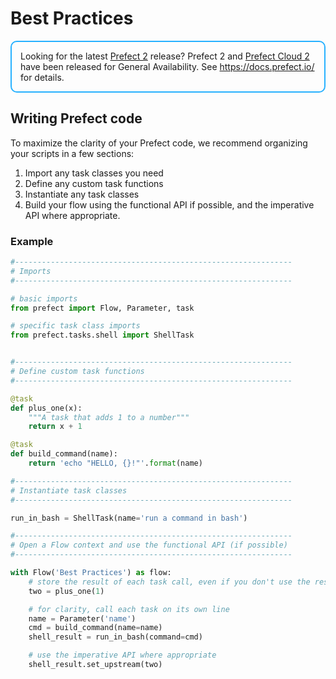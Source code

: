 # Best Practices

<div style="border: 2px solid #27b1ff; border-radius: 10px; padding: 1em;">
Looking for the latest <a href="https://docs.prefect.io/">Prefect 2</a> release? Prefect 2 and <a href="https://app.prefect.cloud">Prefect Cloud 2</a> have been released for General Availability. See <a href="https://docs.prefect.io/">https://docs.prefect.io/</a> for details.
</div>

## Writing Prefect code

To maximize the clarity of your Prefect code, we recommend organizing your scripts in a few sections:

1. Import any task classes you need
2. Define any custom task functions
3. Instantiate any task classes
4. Build your flow using the functional API if possible, and the imperative API where appropriate.

### Example

```python
#--------------------------------------------------------------
# Imports
#--------------------------------------------------------------

# basic imports
from prefect import Flow, Parameter, task

# specific task class imports
from prefect.tasks.shell import ShellTask


#--------------------------------------------------------------
# Define custom task functions
#--------------------------------------------------------------

@task
def plus_one(x):
    """A task that adds 1 to a number"""
    return x + 1

@task
def build_command(name):
    return 'echo "HELLO, {}!"'.format(name)

#--------------------------------------------------------------
# Instantiate task classes
#--------------------------------------------------------------

run_in_bash = ShellTask(name='run a command in bash')

#--------------------------------------------------------------
# Open a Flow context and use the functional API (if possible)
#--------------------------------------------------------------

with Flow('Best Practices') as flow:
    # store the result of each task call, even if you don't use the result again
    two = plus_one(1)

    # for clarity, call each task on its own line
    name = Parameter('name')
    cmd = build_command(name=name)
    shell_result = run_in_bash(command=cmd)

    # use the imperative API where appropriate
    shell_result.set_upstream(two)
```
